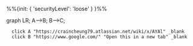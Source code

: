 %%{init: { 'securityLevel': 'loose' } }%%

graph LR;
      A-->B;
      B-->C;

      click A "https://craincheung79.atlassian.net/wiki/x/AYAl" _blank
      click B "https://www.google.com/" "Open this in a new tab" _blank
